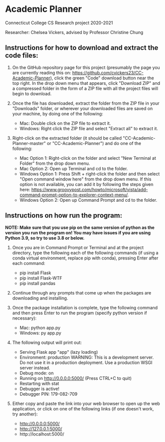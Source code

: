 # Academic Planner
Connecticut College CS Research project 2020-2021

Researcher: Chelsea Vickers, advised by Professor Christine Chung

## Instructions for how to download and extract the code files:
1. On the GitHub repository page for this project (presumably the page you are currently reading this on: https://github.com/cvickers23/CC-Academic-Planner), click the green "Code" download button near the top right. In the drop down menu that appears, click "Download ZIP" and a compressed folder in the form of a ZIP file with all the project files will begin to download.

2. Once the file has downloaded, extract the folder from the ZIP file in your "Downloads" folder, or wherever your downloaded files are saved on your machine, by doing one of the following:
    - Mac: Double click on the ZIP file to extract it.
    - Windows: Right click the ZIP file and select "Extract all" to extract it.
    
3. Right-click on the extracted folder (it should be called "CC-Academic-Planner-master" or "CC-Academic-Planner") and do one of the following:
    - Mac Option 1: Right-click on the folder and select "New Terminal at Folder" from the drop down menu.
    - Mac Option 2: Open up Terminal and cd to the folder.
    - Windows Option 1: Press Shift + right-click the folder and then select "Open command window here" from the drop down menu. If this option is not available, you can add it by following the steps given here: https://www.groovypost.com/howto/microsoft/vista/add-command-prompt-option-to-explorer-context-menu/.
    - Windows Option 2: Open up Command Prompt and cd to the folder.
    
## Instructions on how run the program:
**NOTE: Make sure that you use pip on the same version of python as the version you run the program on! You may have issues if you are using Python 3.9, so try to use 3.8 or below.**

1. Once you are in Command Prompt or Terminal and at the project directory, type the following each of the following commands (if using a conda virtual environment, replace pip with conda), pressing Enter after each command:
    - pip install Flask
    - pip install Flask-WTF
    - pip install pandas
    
2. Continue through any prompts that come up when the packages are downloading and installing.

3. Once the package installation is complete, type the following command and then press Enter to run the program (specify python version if necessary):
    - Mac: python app.py
    - Windows: py app.py

4. The following output will print out:
     * Serving Flask app "app" (lazy loading)
     * Environment: production
       WARNING: This is a development server. Do not use it in a production deployment.
       Use a production WSGI server instead.
     * Debug mode: on
     * Running on http://0.0.0.0:5000/ (Press CTRL+C to quit)
     * Restarting with stat
     * Debugger is active!
     * Debugger PIN: 179-082-709

5. Either copy and paste the link into your web browser to open up the web application, or click on one of the following links (if one doesn't work, try another):
    - http://0.0.0.0:5000/
    - http://127.0.0.1:5000/
    - http://localhost:5000/
